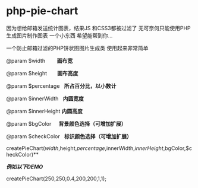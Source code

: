 # php-pie-chart
因为想给邮箱发送统计图表，结果JS 和CSS3都被过滤了
无可奈何只能使用PHP 生成图片制作图表 一个小东西 希望能帮到你...

一个防止邮箱过滤的PHP饼状图图片生成类
使用起来非常简单

@param $width        **画布宽**


@param $height       **画布高度**


@param $percentage   **所占百分比，以小数计**


@param $innerWidth   **内圆宽度**


@param $innerHeight  **内圆高度**


@param $bgColor      **背景颜色选择（可增加扩展）**


@param $checkColor   **标识颜色选择（可增加扩展）**


createPieChart($width,$height,$percentage,$innerWidth,$innerHeight,$bgColor,$checkColor)**
 

***例如以下DEMO***


createPieChart(250,250,0.4,200,200,1,1);

